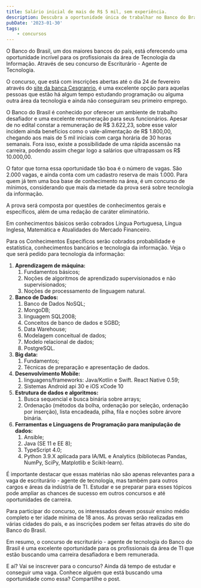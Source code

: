 ```yaml
---
title: Salário inicial de mais de R$ 5 mil, sem experiência.
description: Descubra a oportunidade única de trabalhar no Banco do Brasil, um dos maiores bancos do país, na área de Tecnologia da Informação.
pubDate: '2023-01-30'
tags: 
    - concursos
---
```


O Banco do Brasil, um dos maiores bancos do país, está oferecendo uma oportunidade incrível para os profissionais da área de Tecnologia da Informação. Através de seu concurso de Escriturário - Agente de Tecnologia.

O concurso, que está com inscrições abertas até o dia 24 de fevereiro através do [site da banca Cesgranrio](https://www.cesgranrio.org.br/concursos/evento.aspx?id=bb0122), é uma excelente opção para aquelas pessoas que estão há algum tempo estudando programação ou alguma outra área da tecnologia e ainda não conseguiram seu primeiro emprego.

O Banco do Brasil é conhecido por oferecer um ambiente de trabalho desafiador e uma excelente remuneração para seus funcionários. Apesar de no edital constar a remuneração de R$ 3.622,23, sobre esse valor incidem ainda benefícios como o vale-alimentação de R$ 1.800,00, chegando aos mais de 5 mil iniciais com carga horária de 30 horas semanais. Fora isso, existe a possibilidade de uma rápida ascensão na carreira, podendo assim chegar logo a salários que ultrapassam os R$ 10.000,00.

O fator que torna essa oportunidade tão boa é o número de vagas. São 2.000 vagas, e ainda conta com um cadastro reserva de mais 1.000. Para quem já tem uma boa base de conhecimento na área, é um concurso de mínimos, considerando que mais da metade da prova será sobre tecnologia da informação.

A prova será composta por questões de conhecimentos gerais e específicos, além de uma redação de caráter eliminatório.

Em conhecimentos básicos serão cobrados Língua 
Portuguesa, Língua Inglesa, Matemática e Atualidades do Mercado Financeiro.

Para os Conhecimentos Específicos serão cobrados probabilidade e estatística, conhecimentos bancários e tecnologia da informação. Veja o que será pedido para tecnologia da informação:

1. **Aprendizagem de máquina:** 
    1. Fundamentos básicos; 
    2. Noções de algoritmos de aprendizado
    supervisionados e não supervisionados; 
    3. Noções de processamento de linguagem natural.
2. **Banco de Dados:** 
    1. Banco de Dados NoSQL;
    2. MongoDB; 
    3. linguagem SQL2008;
    4. Conceitos de banco de dados e SGBD; 
    5. Data Warehouse; 
    6. Modelagem conceitual de dados; 
    7. Modelo
    relacional de dados; 
    8. PostgreSQL.
3. **Big data:** 
    1. Fundamentos; 
    2. Técnicas de preparação e
    apresentação de dados. 
4. **Desenvolvimento Mobile:** 
    1. linguagens/frameworks: Java/Kotlin e Swift. React Native 0.59; 
    2. Sistemas
    Android api 30 e iOS xCode 10
5. **Estrutura de dados e algoritmos:** 
    1. Busca sequencial e busca binária sobre arrays; 
    2. Ordenação
    (métodos da bolha, ordenação por seleção, ordenação por inserção), lista encadeada, pilha, fila e noções sobre árvore binária. 
6. **Ferramentas e Linguagens de Programação para manipulação de dados:** 
    1. Ansible; 
    2. Java (SE 11 e EE 8); 
    3. TypeScript 4.0; 
    4. Python
    3.9.X aplicada para IA/ML e Analytics (bibliotecas Pandas, NumPy, SciPy, Matplotlib e Scikit-learn).

É importante destacar que essas matérias não são apenas relevantes para a vaga de escriturário - agente de tecnologia, mas também para outros cargos e áreas da indústria de TI. Estudar e se preparar para esses tópicos pode ampliar as chances de sucesso em outros concursos e até oportunidades de carreira.

Para participar do concurso, os interessados devem possuir ensino médio completo e ter idade mínima de 18 anos. As provas serão realizadas em várias cidades do país, e as inscrições podem ser feitas através do site do Banco do Brasil.

Em resumo, o concurso de escriturário - agente de tecnologia do Banco do Brasil é uma excelente oportunidade para os profissionais da área de TI que estão buscando uma carreira desafiadora e bem remunerada.

E aí? Vai se inscrever para o concurso? Ainda dá tempo de estudar e conseguir uma vaga. Conhece alguém que está buscando uma oportunidade como essa? Compartilhe o post.
